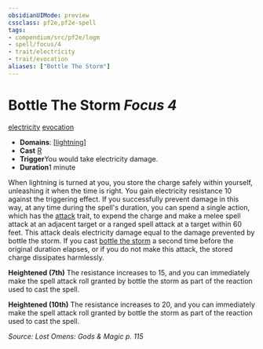 ```yaml
---
obsidianUIMode: preview
cssclass: pf2e,pf2e-spell
tags:
- compendium/src/pf2e/logm
- spell/focus/4
- trait/electricity
- trait/evocation
aliases: ["Bottle The Storm"]
---
```

# Bottle The Storm *Focus 4*   
[electricity](/rules/traits/electricity.md)  [evocation](/rules/traits/evocation.md)  

- **Domains**: [[lightning](/compendium/setting/domains.md#Lightning)]
- **Cast** [R](/rules/core-rulebook/chapter-9-playing-the-game.md#Actions "Reaction") 
- **Trigger**You would take electricity damage.
- **Duration**1 minute

When lightning is turned at you, you store the charge safely within yourself, unleashing it when the time is right. You gain electricity resistance 10 against the triggering effect. If you successfully prevent damage in this way, at any time during the spell's duration, you can spend a single action, which has the [attack](/rules/traits/attack.md) trait, to expend the charge and make a melee spell attack at an adjacent target or a ranged spell attack at a target within 60 feet. This attack deals electricity damage equal to the damage prevented by bottle the storm. If you cast [bottle the storm](/compendium/spells/bottle-the-storm-logm.md) a second time before the original duration elapses, or if you do not make this attack, the stored charge dissipates harmlessly.

**Heightened (7th)** The resistance increases to 15, and you can immediately make the spell attack roll granted by bottle the storm as part of the reaction used to cast the spell.

**Heightened (10th)** The resistance increases to 20, and you can immediately make the spell attack roll granted by bottle the storm as part of the reaction used to cast the spell.

*Source: Lost Omens: Gods & Magic p. 115*